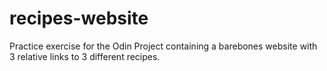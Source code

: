 # recipes-website
Practice exercise for the Odin Project containing a barebones website with 3 relative links to 3 different recipes.

